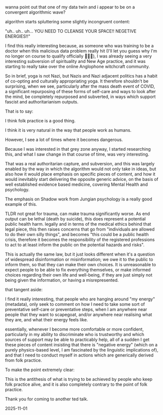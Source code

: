 wanna point out that one of my data twin and i appear to be on a convergent algorithmic wave?  

algorithm starts spluttering some slightly incongruent content:  

"uh.. uh.. uh... YOU NEED TO CLEANSE YOUR SPACE!! NEGETIVE ENERGIES!!"  


I find this really interesting because, as someone who was training to be a doctor when this malicious data problem really hit (I'll let you guess why I'm no longer on course to qualify officially 🤣🤣🤣), I was already seeing a very interesting subversion of spirituality and New Age practice, and it was starting to really take over the online Anglophone witchcraft community.  

So in brief, yoga is not Nazi, but Nazis and Nazi adjacent politics has a habit of co-opting and culturally appropriating yoga. It therefore shouldn't be surprising, when we see, particularly after the mass death event of COVID, a significant repurposing of these forms of self-care and ways to look after the mind, be completely repurposed and subverted, in ways which support fascist and authoritarianism outputs.  

That is to say:  

I think folk practice is a good thing.  

I think it is very natural in the way that people work as humans.  

However, I see a lot of times where it becomes dangerous.  

Because I was interested in that grey zone anyway, I started researching this, and what I saw change in that course of time, was very interesting.  

That was a real authoritarian capture, and subversion, and this was largely enabled by the way in which the algorithm would not only take in ideas, but also how it would place emphasis on specific pieces of content, and how it would inevitably start delivering the opposite generic advice, on the basis of well established evidence based medicine, covering Mental Health and psychology.  

The emphasis on Shadow work from Jungian psychology is a really good example of this.  

TLDR not great for trauma, can make trauma significantly worse. As end output can be lethal (death by suicide), this does represent a potential public health harm. legally and in terms of the medical ethics behind that legal piece, this then raises concerns that go from "individuals are allowed to do their own silly things", and becomes "this could be a public health crisis, therefore it becomes the responsibility of the registered professions to act to at least inform the public on the potential hazards and risks".  

This is actually the same law, but it just looks different when it's a question of widespread disinformation or misinformation; we owe it to the public to inform them, so that they can make their own choices. It is unreasonable to expect people to be able to fix everything themselves, or make informed choices regarding their own life and well-being, if they are just simply not being given the information, or having a misrepresented.  

that tangent aside:  

I find it really interesting, that people who are hanging around "my energy" (metadata), only seek to comment on how I need to take some sort of preventative self-care or preventative steps, when I am anywhere near people that they want to scapegoat, and/or anywhere near realising what they are, and what their energy feels like.  

essentially, whenever I become more comfortable or more confident, particularly in my ability to discriminate who is trustworthy and which sources of support may be able to practicably help, all of a sudden I get these pieces of content insisting that there is "negative energy" (which on a purely physics-based level, I am fascinated by the linguistic implications of), and that I need to conduct myself in actions which are generically derived from folk practice.  

To make the point extremely clear:  

This is the antithesis of what is trying to be achieved by people who keep folk practice alive, and it is also completely contrary to the point of folk practice.  

Thank you for coming to another ted talk.  

2025-11-01
